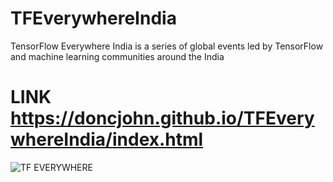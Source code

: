 # TFEverywhereIndia
TensorFlow Everywhere India is a series of global events led by TensorFlow and machine learning communities around the India
# LINK https://doncjohn.github.io/TFEverywhereIndia/index.html

![TF EVERYWHERE ](https://user-images.githubusercontent.com/26040953/110356409-3e937900-8060-11eb-8966-ffb58902f795.png)
